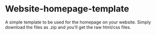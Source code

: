 # Website-homepage-template
A simple template to be used for the homepage on your website.
Simply download the files as .zip and you'll get the raw html/css files.
